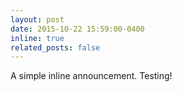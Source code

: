 ```yaml
---
layout: post
date: 2015-10-22 15:59:00-0400
inline: true
related_posts: false
---
```


A simple inline announcement. Testing!
